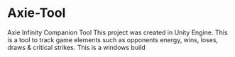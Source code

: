 # Axie-Tool
Axie Infinity Companion Tool
This project was created in Unity Engine.
This is a tool to track game elements such as opponents energy, wins, loses, draws & critical strikes.
This is a windows build
